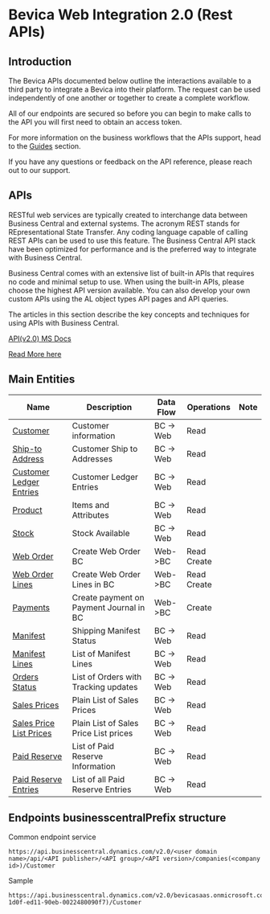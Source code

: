 # Bevica Web Integration 2.0 (Rest APIs)


## Introduction

The Bevica APIs documented below outline the interactions available to a third party to integrate a Bevica into their platform.
 The  request can be used independently of one another or together to create a complete workflow.

All of our endpoints are secured so before you can begin to make calls to the API you will first need to obtain an access token.

For more information on the business workflows that the APIs support, head to the [Guides](https://tvisiontech.freshdesk.com/) section.

If you have any questions or feedback on the API reference, please reach out to our support.

## APIs

RESTful web services are typically created to interchange data between Business Central and external systems. The acronym REST stands for REpresentational State Transfer. Any coding language capable of calling REST APIs can be used to use this feature. The Business Central API stack have been optimized for performance and is the preferred way to integrate with Business Central.

Business Central comes with an extensive list of built-in APIs that requires no code and minimal setup to use. When using the built-in APIs, please choose the highest API version available. You can also develop your own custom APIs using the AL object types API pages and API queries.

The articles in this section describe the key concepts and techniques for using APIs with Business Central.

[API(v2.0) MS Docs](https://docs.microsoft.com/en-us/dynamics365/business-central/dev-itpro/api-reference/v2.0/)


[Read More here](/Docs/README.md)

## Main Entities

| Name | Description | Data Flow | Operations | Note|
| ----------- | ----------- | ----------- | -------- | ---------- |
| [Customer](/Docs/APIs/Get%20Customer.md) | Customer information| BC -> Web | Read | |
| [Ship-to Address](/Docs/APIs/Get%20Ship-to%20Address.md) | Customer Ship to Addresses | BC -> Web | Read | |
| [Customer Ledger Entries](/Docs/APIs/Get%20Customer%20Ledger%20Entries.md) | Customer Ledger Entries | BC -> Web | Read | | 
| [Product](/Docs/APIs/Get%20Product.md) | Items and Attributes | BC -> Web | Read | |
| [Stock](/Docs/APIs/Get%20Stock.md) | Stock Available  | BC -> Web | Read | |
| [Web Order](/Docs/APIs/Create%20Web%20Order.md) | Create Web Order BC | Web->BC    | Read Create | |
| [Web Order Lines](#/Docs/APIs/Create%20Web%20Order%20Lines.md) | Create Web Order Lines in BC | Web->BC    | Read Create | |
| [Payments](/Docs/APIs/Create%20Payment.md) | Create payment on Payment Journal in BC | Web->BC | Create | |
| [Manifest](/Docs/APIs/Get%20Manifest.md) | Shipping Manifest Status | BC -> Web | Read | |
| [Manifest Lines](/Docs/APIs/Get%20Manifest%20Lines.md) | List of Manifest Lines | BC -> Web | Read | |
| [Orders Status](/Docs/APIs/Get%20Order%20Status.md) | List of Orders with Tracking updates | BC -> Web | Read | |
| [Sales Prices](/Docs/APIs/Get%20Sales%20Prices.md) | Plain List of Sales Prices| BC -> Web | Read | |
| [Sales Price List Prices](#/Docs/APIs/Get%20Sales%20Price%20List%20Prices.md) | Plain List of Sales Price List prices| BC -> Web | Read | |
| [Paid Reserve](/Docs/APIs/Get%20Paid%20Reserve.md) | List of Paid Reserve Information| BC -> Web | Read | |
| [Paid Reserve Entries](/Docs/APIs/Get%20Paid%20Reserve%20Entries.md) | List of all Paid Reserve Entries| BC -> Web | Read | |

## Endpoints businesscentralPrefix structure

Common endpoint service

~~~ api
https://api.businesscentral.dynamics.com/v2.0/<user domain name>/api/<API publisher>/<API group>/<API version>/companies(<company id>)/Customer
~~~

Sample

~~~ api
https://api.businesscentral.dynamics.com/v2.0/bevicasaas.onmicrosoft.com/tvt_develop/api/tvisiontech/webbevica/v2.0/companies(08f3eaa4-1d0f-ed11-90eb-0022480090f7)/Customer
~~~